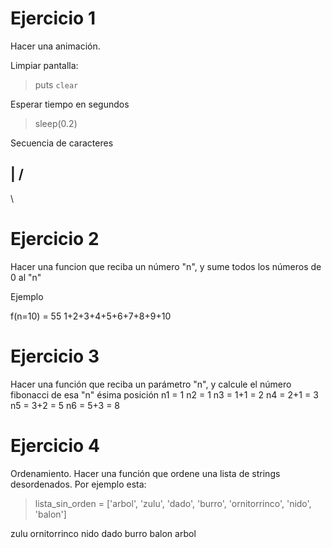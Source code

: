 # Ejercicio 1

Hacer una animación.

Limpiar pantalla:
> puts `clear`

Esperar tiempo en segundos

> sleep(0.2)

Secuencia de caracteres

|
/
-
\

# Ejercicio 2

Hacer una funcion que reciba un número "n", y sume todos los números de 0 al "n"

Ejemplo

f(n=10) = 55
1+2+3+4+5+6+7+8+9+10

# Ejercicio 3

Hacer una función que reciba un parámetro "n", y calcule el número fibonacci de esa "n" ésima posición
n1 = 1
n2 = 1
n3 = 1+1 = 2
n4 = 2+1 = 3
n5 = 3+2 = 5
n6 = 5+3 = 8

# Ejercicio 4

Ordenamiento. Hacer una función que ordene una lista de strings desordenados. Por ejemplo esta:

> lista_sin_orden =  ['arbol', 'zulu', 'dado', 'burro', 'ornitorrinco', 'nido', 'balon']

zulu
ornitorrinco
nido
dado
burro
balon
arbol

